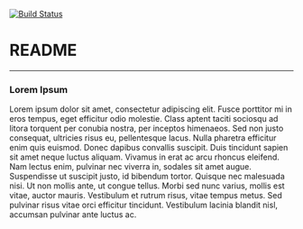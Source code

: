[![Build Status](https://travis-ci.org/mchalela/ProyectoX.svg?branch=master)](https://travis-ci.org/mchalela/ProyectoX)

# README
-----

### Lorem Ipsum

Lorem ipsum dolor sit amet, consectetur adipiscing elit. Fusce porttitor mi in eros tempus, eget efficitur odio molestie. Class aptent taciti sociosqu ad litora torquent per conubia nostra, per inceptos himenaeos. Sed non justo consequat, ultricies risus eu, pellentesque lacus. Nulla pharetra efficitur enim quis euismod. Donec dapibus convallis suscipit. Duis tincidunt sapien sit amet neque luctus aliquam. Vivamus in erat ac arcu rhoncus eleifend. Nam lectus enim, pulvinar nec viverra in, sodales sit amet augue. Suspendisse ut suscipit justo, id bibendum tortor. Quisque nec malesuada nisi. Ut non mollis ante, ut congue tellus. Morbi sed nunc varius, mollis est vitae, auctor mauris. Vestibulum et rutrum risus, vitae tempus metus. Sed pulvinar risus vitae orci efficitur tincidunt. Vestibulum lacinia blandit nisl, accumsan pulvinar ante luctus ac. 
